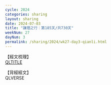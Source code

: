 ```yaml
---
cycle: 2024
categories: sharing
layout: sharing
date: 2024-07-03
title: "謙理之行：第185天/共730天"
weekNum: 27
dayNum: 3
permalink: /sharing/2024/wk27-day3-qianli.html
---
```

【經文梳理】  
[QLTITLE](QLLINK)

【背經經文】  
QLVERSE
